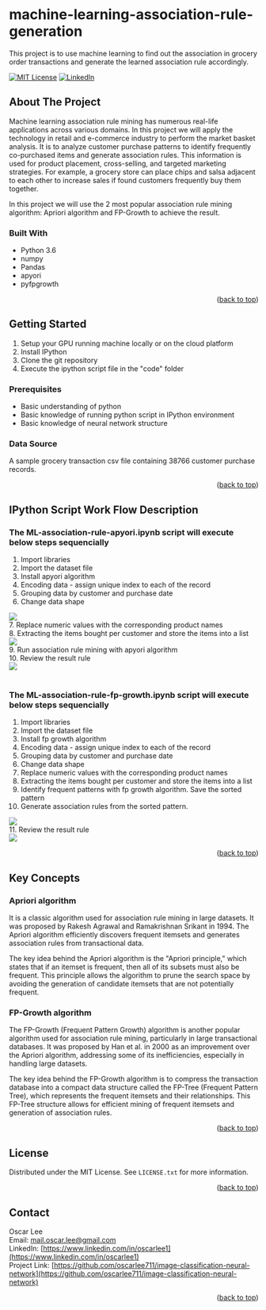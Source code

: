 # machine-learning-association-rule-generation
This project is to use machine learning to find out the association in grocery order transactions and generate the learned association rule accordingly.

<a name="readme-top"></a>

<!-- PROJECT SHIELDS -->
[![MIT License][license-shield]][license-url]
[![LinkedIn][linkedin-shield]][linkedin-url]


<!-- ABOUT THE PROJECT -->
## About The Project

Machine learning association rule mining has numerous real-life applications across various domains. In this project we will apply the technology in retail and e-commerce industry to perform the market basket analysis. It is to analyze customer purchase patterns to identify frequently co-purchased items and generate association rules. This information is used for product placement, cross-selling, and targeted marketing strategies. For example, a grocery store can place chips and salsa adjacent to each other to increase sales if found customers frequently buy them together.

In this project we will use the 2 most popular association rule mining algorithm: Apriori algorithm and FP-Growth to achieve the result.

### Built With

* Python 3.6
* numpy
* Pandas
* apyori
* pyfpgrowth

<p align="right">(<a href="#readme-top">back to top</a>)</p>


<!-- GETTING STARTED -->
## Getting Started

1. Setup your GPU running machine locally or on the cloud platform
2. Install IPython
3. Clone the git repository
4. Execute the ipython script file in the "code" folder

### Prerequisites

* Basic understanding of python
* Basic knowledge of running python script in IPython environment
* Basic knowledge of neural network structure

### Data Source

A sample grocery transaction csv file containing 38766 customer purchase records. 

<p align="right">(<a href="#readme-top">back to top</a>)</p>



<!-- Script Work Flow Description -->
## IPython Script Work Flow Description

### The ML-association-rule-apyori.ipynb script will execute below steps sequencially

1. Import libraries
2. Import the dataset file
3. Install apyori algorithm
4. Encoding data - assign unique index to each of the record
5. Grouping data by customer and purchase date
6. Change data shape
<div align="left">
  <img src="images/change-data-shape.png">
</div>
7. Replace numeric values with the corresponding product names</br>
8. Extracting the items bought per customer and store the items into a list
<div align="left">
  <img src="images/item-bought-per-customer.png">
</div>
9. Run association rule mining with apyori algorithm</br>
10. Review the result rule
<div align="left">
  <img src="images/apyori-rule-result.png">
</div>
</br>

### The ML-association-rule-fp-growth.ipynb script will execute below steps sequencially

1. Import libraries
2. Import the dataset file
3. Install fp growth algorithm
4. Encoding data - assign unique index to each of the record
5. Grouping data by customer and purchase date
6. Change data shape
7. Replace numeric values with the corresponding product names
8. Extracting the items bought per customer and store the items into a list
9. Identify frequent patterns with fp growth algorithm. Save the sorted pattern
10. Generate association rules from the sorted pattern.
<div align="left">
  <img src="images/sorted-pattern.png">
</div>
11. Review the result rule
<div align="left">
  <img src="images/fp-growth-result.png">
</div>


<p align="right">(<a href="#readme-top">back to top</a>)</p>

<!-- Key Concepts -->
## Key Concepts

### Apriori algorithm

It is a classic algorithm used for association rule mining in large datasets. It was proposed by Rakesh Agrawal and Ramakrishnan Srikant in 1994. The Apriori algorithm efficiently discovers frequent itemsets and generates association rules from transactional data.

The key idea behind the Apriori algorithm is the "Apriori principle," which states that if an itemset is frequent, then all of its subsets must also be frequent. This principle allows the algorithm to prune the search space by avoiding the generation of candidate itemsets that are not potentially frequent.

### FP-Growth algorithm

The FP-Growth (Frequent Pattern Growth) algorithm is another popular algorithm used for association rule mining, particularly in large transactional databases. It was proposed by Han et al. in 2000 as an improvement over the Apriori algorithm, addressing some of its inefficiencies, especially in handling large datasets.

The key idea behind the FP-Growth algorithm is to compress the transaction database into a compact data structure called the FP-Tree (Frequent Pattern Tree), which represents the frequent itemsets and their relationships. This FP-Tree structure allows for efficient mining of frequent itemsets and generation of association rules.


<p align="right">(<a href="#readme-top">back to top</a>)</p>



<!-- LICENSE -->
## License

Distributed under the MIT License. See `LICENSE.txt` for more information.

<p align="right">(<a href="#readme-top">back to top</a>)</p>



<!-- CONTACT -->
## Contact

Oscar Lee</br>
Email: mail.oscar.lee@gmail.com</br>
LinkedIn: [https://www.linkedin.com/in/oscarlee1](https://www.linkedin.com/in/oscarlee1)</br>
Project Link: [https://github.com/oscarlee711/image-classification-neural-network](https://github.com/oscarlee711/image-classification-neural-network)

<p align="right">(<a href="#readme-top">back to top</a>)</p>


<!-- MARKDOWN LINKS & IMAGES -->
[license-shield]: https://img.shields.io/github/license/othneildrew/Best-README-Template.svg?style=for-the-badge
[license-url]: LICENSE
[linkedin-shield]: https://img.shields.io/badge/-LinkedIn-black.svg?style=for-the-badge&logo=linkedin&colorB=555
[linkedin-url]: https://www.linkedin.com/in/oscarlee1
[Next.js]: https://img.shields.io/badge/next.js-000000?style=for-the-badge&logo=nextdotjs&logoColor=white
[Next-url]: https://nextjs.org/
[React.js]: https://img.shields.io/badge/React-20232A?style=for-the-badge&logo=react&logoColor=61DAFB
[React-url]: https://reactjs.org/
[Vue.js]: https://img.shields.io/badge/Vue.js-35495E?style=for-the-badge&logo=vuedotjs&logoColor=4FC08D
[Vue-url]: https://vuejs.org/
[Angular.io]: https://img.shields.io/badge/Angular-DD0031?style=for-the-badge&logo=angular&logoColor=white
[Angular-url]: https://angular.io/
[Svelte.dev]: https://img.shields.io/badge/Svelte-4A4A55?style=for-the-badge&logo=svelte&logoColor=FF3E00
[Svelte-url]: https://svelte.dev/
[Laravel.com]: https://img.shields.io/badge/Laravel-FF2D20?style=for-the-badge&logo=laravel&logoColor=white
[Laravel-url]: https://laravel.com
[Bootstrap.com]: https://img.shields.io/badge/Bootstrap-563D7C?style=for-the-badge&logo=bootstrap&logoColor=white
[Bootstrap-url]: https://getbootstrap.com
[JQuery.com]: https://img.shields.io/badge/jQuery-0769AD?style=for-the-badge&logo=jquery&logoColor=white
[JQuery-url]: https://jquery.com 
